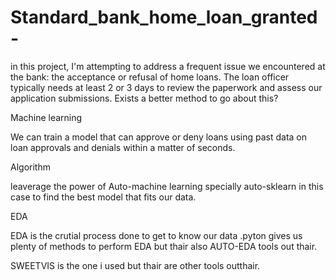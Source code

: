 # Standard_bank_home_loan_granted-

in this project, I'm attempting to address a frequent issue we encountered at the bank: the acceptance or refusal of home loans.
The loan officer typically needs at least 2 or 3 days to review the paperwork and assess our application submissions.
Exists a better method to go about this?

Machine learning

We can train a model that can approve or deny loans using past data on loan approvals and denials within a matter of seconds.

Algorithm  

leaverage the power of Auto-machine learning specially auto-sklearn in this case to find the best model that fits our data.

EDA

EDA is the crutial process done to get to know our data .pyton gives us plenty of methods to perform EDA but thair also AUTO-EDA tools out thair.

SWEETVIS is the one i used but thair are other tools outthair.
